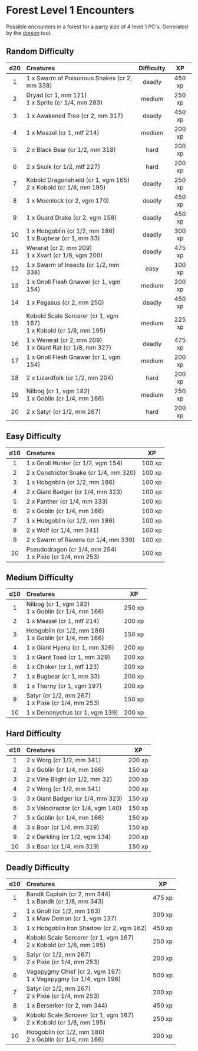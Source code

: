 # Forest Level 1 Encounters

Possible encounters in a forest for a party size of 4 level 1 PC's. Generated by the
[donjon](https://donjon.bin.sh/5e/random/#type=encounter) tool.


## Random Difficulty

| d20 | Creatures | Difficulty | XP |
|:---:|:--------- |:----------:|:--:|
| 1 | 1 x Swarm of Poisonous Snakes (cr 2, mm 338) | deadly | 450 xp |
| 2 | Dryad (cr 1, mm 121)<br>1 x Sprite (cr 1/4, mm 283) | medium | 250 xp |
| 3 | 1 x Awakened Tree (cr 2, mm 317) | deadly | 450 xp |
| 4 | 1 x Meazel (cr 1, mtf 214) | medium | 200 xp |
| 5 | 2 x Black Bear (cr 1/2, mm 318) | hard | 200 xp |
| 6 | 2 x Skulk (cr 1/2, mtf 227) | hard | 200 xp |
| 7 | Kobold Dragonshield (cr 1, vgm 165)<br>2 x Kobold (cr 1/8, mm 195) | deadly | 250 xp |
| 8 | 1 x Meenlock (cr 2, vgm 170) | deadly | 450 xp |
| 9 | 1 x Guard Drake (cr 2, vgm 158) | deadly | 450 xp |
| 10 | 1 x Hobgoblin (cr 1/2, mm 186)<br>1 x Bugbear (cr 1, mm 33) | deadly | 300 xp |
| 11 | Wererat (cr 2, mm 209)<br>1 x Xvart (cr 1/8, vgm 200) | deadly | 475 xp |
| 12 | 1 x Swarm of Insects (cr 1/2, mm 338) | easy | 100 xp |
| 13 | 1 x Gnoll Flesh Gnawer (cr 1, vgm 154) | medium | 200 xp |
| 14 | 1 x Pegasus (cr 2, mm 250) | deadly | 450 xp |
| 15 | Kobold Scale Sorcerer (cr 1, vgm 167)<br>1 x Kobold (cr 1/8, mm 195) | medium | 225 xp |
| 16 | 1 x Wererat (cr 2, mm 209)<br>1 x Giant Rat (cr 1/8, mm 327) | deadly | 475 xp |
| 17 | 1 x Gnoll Flesh Gnawer (cr 1, vgm 154) | medium | 200 xp |
| 18 | 2 x Lizardfolk (cr 1/2, mm 204) | hard | 200 xp |
| 19 | Nilbog (cr 1, vgm 182)<br>1 x Goblin (cr 1/4, mm 166) | medium | 250 xp |
| 20 | 2 x Satyr (cr 1/2, mm 267) | hard | 200 xp |


## Easy Difficulty

| d10 | Creatures | XP |
|:---:|:--------- |:--:|
| 1 | 1 x Gnoll Hunter (cr 1/2, vgm 154) | 100 xp |
| 2 | 2 x Constrictor Snake (cr 1/4, mm 320) | 100 xp |
| 3 | 1 x Hobgoblin (cr 1/2, mm 186) | 100 xp |
| 4 | 2 x Giant Badger (cr 1/4, mm 323) | 100 xp |
| 5 | 2 x Panther (cr 1/4, mm 333) | 100 xp |
| 6 | 2 x Goblin (cr 1/4, mm 166) | 100 xp |
| 7 | 1 x Hobgoblin (cr 1/2, mm 186) | 100 xp |
| 8 | 2 x Wolf (cr 1/4, mm 341) | 100 xp |
| 9 | 2 x Swarm of Ravens (cr 1/4, mm 339) | 100 xp |
| 10 | Pseudodragon (cr 1/4, mm 254)<br>1 x Pixie (cr 1/4, mm 253) | 100 xp |



## Medium Difficulty

| d10 | Creatures | XP |
|:---:|:--------- |:--:|
| 1 | Nilbog (cr 1, vgm 182)<br>1 x Goblin (cr 1/4, mm 166) | 250 xp |
| 2 | 1 x Meazel (cr 1, mtf 214) | 200 xp |
| 3 | Hobgoblin (cr 1/2, mm 186)<br>1 x Goblin (cr 1/4, mm 166) | 150 xp |
| 4 | 1 x Giant Hyena (cr 1, mm 326) | 200 xp |
| 5 | 1 x Giant Toad (cr 1, mm 329) | 200 xp | 
| 6 | 1 x Choker (cr 1, mtf 123) | 200 xp |
| 7 | 1 x Bugbear (cr 1, mm 33) | 200 xp |
| 8 | 1 x Thorny (cr 1, vgm 197) | 200 xp |
| 9 | Satyr (cr 1/2, mm 267)<br>1 x Pixie (cr 1/4, mm 253) | 150 xp |
| 10 | 1 x Deinonychus (cr 1, vgm 139) | 200 xp |



## Hard Difficulty

| d10 | Creatures | XP |
|:---:|:--------- |:--:|
| 1 | 2 x Worg (cr 1/2, mm 341) | 200 xp |
| 2 | 3 x Goblin (cr 1/4, mm 166) | 150 xp |
| 3 | 2 x Vine Blight (cr 1/2, mm 32) | 200 xp |
| 4 | 2 x Worg (cr 1/2, mm 341) | 200 xp |
| 5 | 3 x Giant Badger (cr 1/4, mm 323) | 150 xp |
| 6 | 3 x Velociraptor (cr 1/4, vgm 140) | 150 xp |
| 7 | 3 x Goblin (cr 1/4, mm 166) | 150 xp |
| 8 | 3 x Boar (cr 1/4, mm 319) | 150 xp |
| 9 | 2 x Darkling (cr 1/2, vgm 134) | 200 xp |
| 10 | 3 x Boar (cr 1/4, mm 319) | 150 xp |



## Deadly Difficulty

| d10 | Creatures | XP |
|:---:|:--------- |:--:|
| 1 | Bandit Captain (cr 2, mm 344)<br>1 x Bandit (cr 1/8, mm 343) | 475 xp |
| 2 | 1 x Gnoll (cr 1/2, mm 163)<br>1 x Maw Demon (cr 1, vgm 137) | 300 xp |
| 3 | 1 x Hobgoblin Iron Shadow (cr 2, vgm 162) | 450 xp |
| 4 | Kobold Scale Sorcerer (cr 1, vgm 167)<br>2 x Kobold (cr 1/8, mm 195) | 250 xp |
| 5 | Satyr (cr 1/2, mm 267)<br>2 x Pixie (cr 1/4, mm 253) | 200 xp |
| 6 | Vegepygmy Chief (cr 2, vgm 197)<br>1 x Vegepygmy (cr 1/4, vgm 196) | 500 xp |
| 7 | Satyr (cr 1/2, mm 267)<br>2 x Pixie (cr 1/4, mm 253) | 200 xp |
| 8 | 1 x Berserker (cr 2, mm 344) | 450 xp |
| 9 | Kobold Scale Sorcerer (cr 1, vgm 167)<br>2 x Kobold (cr 1/8, mm 195) | 250 xp |
| 10 | Hobgoblin (cr 1/2, mm 186)<br>2 x Goblin (cr 1/4, mm 166) | 200 xp |
